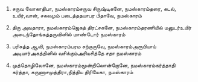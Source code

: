 
1. சருவ லோகாதிபா, நமஸ்காரம்சருவ சிருஷ்டிகனே, நமஸ்காரம்தரை, கடல், உயிர்,வான், சகலமும் படைத்ததயாபர பிதாவே, நமஸ்காரம்

2. திரு அவதாரா, நமஸ்காரம்ஜெகத் திரட்சகனே, நமஸ்காரம்தரணியில் மனுடர்உயிர் அடைந்தோங்கத்தருவினில் மாண்டோர் நமஸ்காரம்

3. பரிசுத்த ஆவி, நமஸ்காரம்பரம சற்குருவே, நமஸ்காரம்அரூபியாய் அடியார்அகத்தினில் வசிக்கும்அரியசித்தே சதா நமஸ்காரம்

4. முத்தொழிலோனே, நமஸ்காரம்மூன்றிலொன்றோனே, நமஸ்காரம்கர்த்தாதி கர்த்தா, கருணாசமுத்திரா,நித்திய திரியேகா, நமஸ்காரம்


